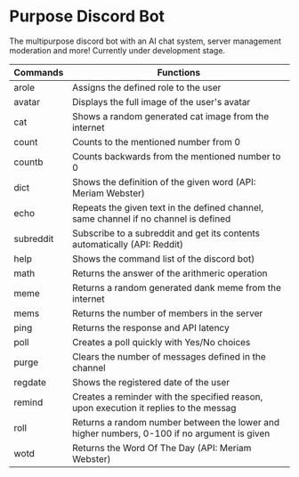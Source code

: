 # Purpose Discord Bot
The multipurpose discord bot with an AI chat system, server management<br>moderation and more! Currently under development stage.

| Commands  | Functions |
| ------------- | ------------- |
| arole |  Assigns the defined role to the user  |
| avatar  | Displays the full image of the user's avatar  |
| cat  | Shows a random generated cat image from the internet  |
| count  | Counts to the mentioned number from 0  |
| countb  | Counts backwards from the mentioned number to 0  |
| dict  | Shows the definition of the given word (API: Meriam Webster) |
| echo  | Repeats the given text in the defined channel, same channel if no channel is defined  |
| subreddit  | Subscribe to a subreddit and get its contents automatically (API: Reddit) |
| help  | Shows the command list of the discord bot) |
| math  | Returns the answer of the arithmeric operation |
| meme  | Returns a random generated dank meme from the internet |
| mems  | Returns the number of members in the server |
| ping  | Returns the response and API latency |
| poll  | Creates a poll quickly with Yes/No choices |
| purge  | Clears the number of messages defined in the channel |
| regdate  |Shows the registered date of the user |
| remind  | Creates a reminder with the specified reason, upon execution it replies to the messag |
| roll  | Returns a random number between the lower and higher numbers, 0-100 if no argument is given |
| wotd  | Returns the Word Of The Day (API: Meriam Webster) |
